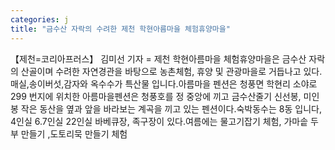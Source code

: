 ```yaml
---
categories: j
title: "금수산 자락의 수려한 제천 학현아름마을 체험휴양마을"
---
```

【제천=코리아프러스】 김미선 기자 = 제천 학현아름마을 체험휴양마을은 금수산 자락의 산골이며 수려한 자연경관을 바탕으로 농촌체험, 휴양 및 관광마을로 거듭나고 있다.매실,송이버섯,감자와 옥수수가 특산물 입니다.아름마을 펜션은 청풍면 학현리 소야로299 번지에 위치한 아름마을펜션은 청풍호를 정 중앙에 끼고 금수산줄기 신선봉, 미인봉 작은 동산을 옆과 앞을 바라보는 계곡을 끼고 있는 펜션이다.숙박동수는 8동 입니다, 4인실 6.7인실 22인실 바베큐장, 족구장이 있다.여름에는 물고기잡기 체험, 가마솥 두부 만들기 ,도토리묵 만들기 체험